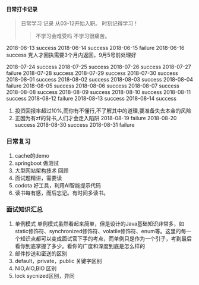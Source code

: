 #### 日常打卡记录
> 日常学习 记录 从03-12开始入职。 时刻记得学习！
>> 不学习会难受吗 不学习很痛苦。


2018-06-13 success
2018-06-14 success
2018-06-15 failure
2018-06-16 success 党人才回执需要3个月内返回，9月5号前处理好

2018-07-24 success
2018-07-25 success
2018-07-26 success
2018-07-27 failure
2018-07-28 success
2018-07-29 success
2018-07-30 success
2018-08-01 success
2018-08-02 success
2018-08-03 success
2018-08-04 failure
2018-08-05 success
2018-08-06 success
2018-08-07 success
2018-08-08 success
2018-08-09 success
2018-08-10 success
2018-08-11 success
2018-08-12 failure
2018-08-13 success
2018-08-14 success
1. 投资回报率超过10%,而你有不懂行,不了解其中的道理,要准备失去本金的风险
2. 正因为有zf的背书,人们才会走入陷阱
2018-08-19 failure
2018-08-20 success
2018-08-30 success
2018-08-31 failure


### 日常复习
1. cache的demo
2. springboot 做测试
3. 大型网站架构技术 回顾
4. 面试题精讲，需要读
5. codota 好工具，利用AI智能提示代码
6. 读书每有感，而后忘记。有时间多读书。

### 面试知识汇总
1. 单例模式
    单例模式虽然看起来简单，但是设计的Java基础知识非常多，如static修饰符、synchronized修饰符、volatile修饰符、enum等。这里的每一个知识点都可以变成面试官下手的考点，而单例只是作为一个引子，考到最后看你到底掌握了多少。看你的广度和深度到底是怎么样的
2. 邮件抄送和密送的区别
3. default，private，public 关键字区别
4. NIO,AIO,BIO 区别
5. lock sycnized区别，异同



